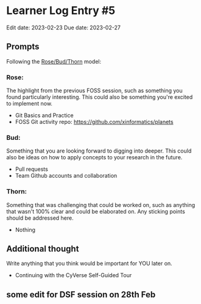# Learner Log Entry #5
Edit date: 2023-02-23
Due  date: 2023-02-27



## Prompts
Following the [Rose/Bud/Thorn](https://www.panoramaed.com/blog/rose-bud-thorn-activity-and-worksheet#:~:text=%22Rose%2C%20Bud%2C%20Thorn%22%20is%20a%20mindful%20design%2D,day%2C%20week%2C%20or%20month.) model:

### Rose:
The highlight from the previous FOSS session, such as something you found particularly interesting. This could also be something you're excited to implement now.
* Git Basics and Practice
* FOSS Git activity repo: https://github.com/xinformatics/planets


### Bud: 
Something that you are looking forward to digging into deeper. This could also be ideas on how to apply concepts to your research in the future.
* Pull requests 
* Team Github accounts and collaboration

### Thorn: 
Something that was challenging that could be worked on, such as anything that wasn't 100% clear and could be elaborated on. Any sticking points should be addressed here. 
* Nothing

## Additional thought
Write anything that you think would be important for YOU later on.
* Continuing with the CyVerse Self-Guided Tour

## some edit for DSF session on 28th Feb